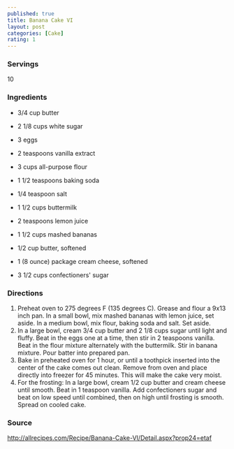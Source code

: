 ```yaml
---
published: true
title: Banana Cake VI
layout: post
categories: [Cake]
rating: 1
---
```

### Servings
10

### Ingredients

-  3/4 cup butter
-  2 1/8 cups white sugar
-  3 eggs
-  2 teaspoons vanilla extract
-  3 cups all-purpose flour
-  1 1/2 teaspoons baking soda
-  1/4 teaspoon salt
-  1 1/2 cups buttermilk
-  2 teaspoons lemon juice
-  1 1/2 cups mashed bananas
 
-  1/2 cup butter, softened
-  1 (8 ounce) package cream cheese, softened
-  3 1/2 cups confectioners' sugar


### Directions
1. Preheat oven to 275 degrees F (135 degrees C). Grease and flour a 9x13 inch pan. In a small bowl, mix mashed bananas with lemon juice, set aside. In a medium bowl, mix flour, baking soda and salt. Set aside.
2. In a large bowl, cream 3/4 cup butter and 2 1/8 cups sugar until light and fluffy. Beat in the eggs one at a time, then stir in 2 teaspoons vanilla. Beat in the flour mixture alternately with the buttermilk. Stir in banana mixture. Pour batter into prepared pan.
3. Bake in preheated oven for 1 hour, or until a toothpick inserted into the center of the cake comes out clean. Remove from oven and place directly into freezer for 45 minutes. This will make the cake very moist.
4. For the frosting: In a large bowl, cream 1/2 cup butter and cream cheese until smooth. Beat in 1 teaspoon vanilla. Add confectioners sugar and beat on low speed until combined, then on high until frosting is smooth. Spread on cooled cake.

### Source
<a href="http://allrecipes.com/Recipe/Banana-Cake-VI/Detail.aspx?prop24=etaf" target="new">http://allrecipes.com/Recipe/Banana-Cake-VI/Detail.aspx?prop24=etaf</a>
